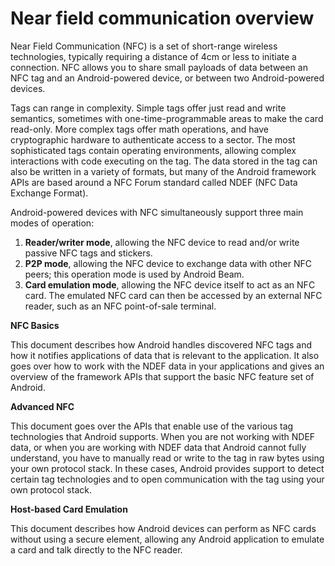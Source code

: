 # Near field communication overview

Near Field Communication (NFC) is a set of short-range wireless technologies, typically requiring a distance of 4cm or less to initiate a connection. NFC allows you to share small payloads of data between an NFC tag and an Android-powered device, or between two Android-powered devices.

Tags can range in complexity. Simple tags offer just read and write semantics, sometimes with one-time-programmable areas to make the card read-only. More complex tags offer math operations, and have cryptographic hardware to authenticate access to a sector. The most sophisticated tags contain operating environments, allowing complex interactions with code executing on the tag. The data stored in the tag can also be written in a variety of formats, but many of the Android framework APIs are based around a NFC Forum standard called NDEF (NFC Data Exchange Format).

Android-powered devices with NFC simultaneously support three main modes of operation:

1.  **Reader/writer mode**, allowing the NFC device to read and/or write passive NFC tags and stickers.
2.  **P2P mode**, allowing the NFC device to exchange data with other NFC peers; this operation mode is used by Android Beam.
3.  **Card emulation mode**, allowing the NFC device itself to act as an NFC card. The emulated NFC card can then be accessed by an external NFC reader, such as an NFC point-of-sale terminal.

**NFC Basics**

This document describes how Android handles discovered NFC tags and how it notifies applications of data that is relevant to the application. It also goes over how to work with the NDEF data in your applications and gives an overview of the framework APIs that support the basic NFC feature set of Android.

**Advanced NFC**

This document goes over the APIs that enable use of the various tag technologies that Android supports. When you are not working with NDEF data, or when you are working with NDEF data that Android cannot fully understand, you have to manually read or write to the tag in raw bytes using your own protocol stack. In these cases, Android provides support to detect certain tag technologies and to open communication with the tag using your own protocol stack.

**Host-based Card Emulation**

This document describes how Android devices can perform as NFC cards without using a secure element, allowing any Android application to emulate a card and talk directly to the NFC reader.
